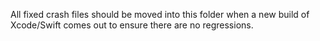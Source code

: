 All fixed crash files should be moved into this folder when a new build of Xcode/Swift comes out to ensure there are no regressions.
